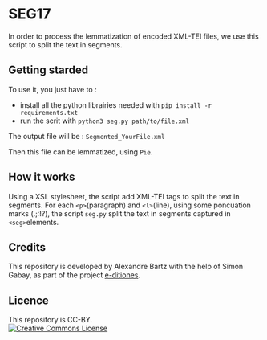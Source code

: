 # SEG17

In order to process the lemmatization of encoded XML-TEI files, we use this script to split the text in segments.

## Getting starded

To use it, you just have to :
* install all the python librairies needed with `pip install -r requirements.txt`
* run the scrit with `python3 seg.py path/to/file.xml`


The output file will be : `Segmented_YourFile.xml`

Then this file can be lemmatized, using `Pie`.

## How it works

Using a XSL stylesheet, the script add XML-TEI tags to split the text in segments.
For each `<p>`(paragraph) and `<l>`(line), using some poncuation marks (.;:!?), the script `seg.py` split the text in segments captured in `<seg>`elements.

## Credits

This repository is developed by Alexandre Bartz with the help of Simon Gabay, as part of the project [e-ditiones](https://github.com/e-ditiones).

## Licence

This repository is CC-BY.
<br/>
<a rel="license" href="https://creativecommons.org/licenses/by/2.0"><img alt="Creative Commons License" src="https://i.creativecommons.org/l/by/2.0/88x31.png" /></a>

